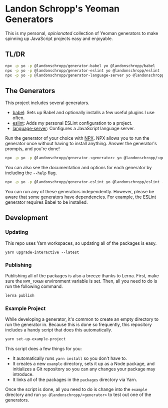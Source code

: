 # Landon Schropp's Yeoman Generators

This is my personal, *opinionated* collection of Yeoman generators to make spinning up JavaScript
projects easy and enjoyable.

## TL/DR

``` bash
npx -p yo -p @landonschropp/generator-babel yo @landonschropp/babel
npx -p yo -p @landonschropp/generator-eslint yo @landonschropp/eslint
npx -p yo -p @landonschropp/generator-language-server yo @landonschropp/language-server
```

## The Generators

This project includes several generators.

* [babel](packages/generator-babel/readme.md): Sets up Babel and optionally installs a few useful
  plugins I use often.
* [eslint](packages/generator-eslint/readme.md): Adds my personal ESLint configuration to a project.
* [language-server](packages/generator-language-server/readme.md): Configures a JavaScript language
  server.

Run the generator of your choice with [NPX](https://github.com/zkat/npx). NPX allows you to run the
generator once without having to install anything. Answer the generator's prompts, and you're done!

``` sh
npx -p yo -p @landonschropp/generator-<generator> yo @landonschropp/<generator>
```

You can also see the documentation and options for each generator by including the `--help` flag.

``` sh
npx -p yo -p @landonschropp/generator-eslint yo @landonschropp/eslint --help
```

You can run any of these generators independently. However, please be aware that some
generators have dependencies. For example, the ESLint generator requires Babel to be installed.

## Development

### Updating

This repo uses Yarn workspaces, so updating all of the packages is easy.

```
yarn upgrade-interactive --latest
```

### Publishing

Publishing all of the packages is also a breeze thanks to Lerna. First, make sure the
`NPM_TOKEN` environment variable is set. Then, all you need to do is run the following command.

``` sh
lerna publish
```

### Example Project

While developing a generator, it's common to create an empty directory to run the generator in.
Because this is done so frequently, this repository includes a handy script that does this
automatically.

``` sh
yarn set-up-example-project
```

This script does a few things for you:

* It automatically runs `yarn install` so you don't have to.
* It creates a new `example` directory, sets it up as a Node package, and initializes a Git
  repository so you can any changes your package may introduce.
* It links all of the packages in the `packages` directory via Yarn.

Once the script is done, all you need to do is change into the `example` directory and run
`yo @landonschropp/<generator>` to test out one of the generators.

